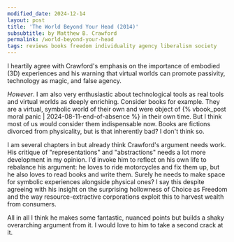 ```yaml
---
modified_date: 2024-12-14
layout: post
title: 'The World Beyond Your Head (2014)'
subsubtitle: by Matthew B. Crawford
permalink: /world-beyond-your-head
tags: reviews books freedom individuality agency liberalism society
---
```


I heartily agree with Crawford's emphasis on the importance of embodied (3D) experiences and his warning that virtual worlds can promote passivity, technology as magic, and false agency.
<!--more-->
_However_.
I am also very enthusiastic about technological tools as real tools and virtual worlds as deeply enriching.
Consider books for example.
They are a virtual, symbolic world of their own and were object of {% vbook_post moral panic | 2024-08-11-end-of-absence %} in their own time.
But I think most of us would consider them indispensable now.
Books are fictions divorced from physicality, but is that inherently bad?
I don't think so.

I am several chapters in but already think Crawford's argument needs work.
His critique of "representations" and "abstractions" needs a lot more development in my opinion.
I'd invoke him to reflect on his own life to rebalance his argument: he loves to ride motorcycles and fix them up, but he also loves to read books and write them.
Surely he needs to make space for symbolic experiences alongside physical ones?
I say this despite agreeing with his insight on the surprising hollowness of Choice as Freedom and the way resource-extractive corporations exploit this to harvest wealth from consumers.

All in all I think he makes some fantastic, nuanced points but builds a shaky overarching argument from it.
I would love to him to take a second crack at it.
